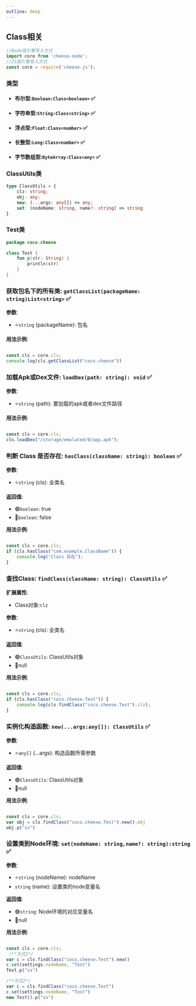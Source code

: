 ```yaml
---
outline: deep
---
```


## Class相关

```javascript
//Node版引擎导入方式
import core from 'cheese-node';
//JS版引擎导入方式
const core = require('cheese-js');
```

### 类型

- #### 布尔型:`Boolean:Class<boolean>` :white_check_mark:

- #### 字符串型:`String:Class<string>` :white_check_mark:

- #### 浮点型:`Float:Class<number>` :white_check_mark:

- #### 长整型:`Long:Class<number>` :white_check_mark:

- #### 字节数组型:`ByteArray:Class<any>` :white_check_mark:

### ClassUtils类

```typescript
type ClassUtils = {
    clz: string;
    obj: any;
    new: (...args: any[]) => any;
    set: (nodeName: string, name?: string) => string
}
```

### Test类

```kotlin
package coco.cheese

class Test {
    fun p(str: String) {
        println(str)
    }
}
```

### 获取包名下的所有类: `getClassList(packageName: string)List<string>` :white_check_mark:

**参数**:

- ⭐`string` (packageName): 包名

**用法示例**:

```javascript

const cls = core.cls;
console.log(cls.getClassList("coco.cheese"))
```

### 加载Apk或Dex文件: `loadDex(path: string): void` :white_check_mark:

**参数**:

- ⭐`string` (path): 要加载的apk或者dex文件路径

**用法示例**:

```javascript

const cls = core.cls;
cls.loadDex("/storage/emulated/0/app.apk");
```

### 判断 Class 是否存在: `hasClass(className: string): boolean` :white_check_mark:

**参数**:

- ⭐`string` (cls): 全类名

**返回值**:

- :green_circle:`boolean`: true
- :red_circle:`boolean`: false

**用法示例**:

```javascript

const cls = core.cls;
if (cls.hasClass("com.example.ClassName")) {
    console.log("Class 存在");
}

```

### 查找Class: `findClass(className: string): ClassUtils` :white_check_mark:

**扩展属性**:

- Class对象:`clz`

**参数**:

- ⭐`string` (cls): 全类名

**返回值**:

- :green_circle:`ClassUtils`: ClassUtils对象
- :red_circle:null

**用法示例**:

```javascript

const cls = core.cls;
if (cls.hasClass("coco.cheese.Test")) {
    console.log(cls.findClass("coco.cheese.Test").clz);
}
```

### 实例化构造函数: `new(...args:any[]): ClassUtils` :white_check_mark:

**参数**:

- ⭐`any[]` (...args): 构造函数所需参数

**返回值**:

- :green_circle:`ClassUtils`: ClassUtils对象
- :red_circle:null

**用法示例**:

```javascript

const cls = core.cls;
var obj = cls.findClass("coco.cheese.Test").new().obj
obj.p("ss")
```

### 设置类到Node环境: `set(nodeName: string,name?: string):string` :white_check_mark:

**参数**:
- ⭐`string` (nodeName): nodeName
- `string` (name): 设置类的node变量名

**返回值**:

- :green_circle:`string`: Node环境的对应变量名
- :red_circle:null

**用法示例**:

```javascript

const cls = core.cls;
 /**方式1*/
var c = cls.findClass("coco.cheese.Test").new()
c.set(settings.nodeName, "Test")
Test.p("ss")

/**方式2*/
var c = cls.findClass("coco.cheese.Test")
c.set(settings.nodeName, "Test")
new Test().p("ss")
```

